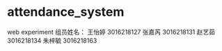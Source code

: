 # attendance_system
web experiment
组员姓名：
王怡婷 3016218127
张嘉芮 3016218131
赵艺茹 3016218134
朱梓毓 3016218163
